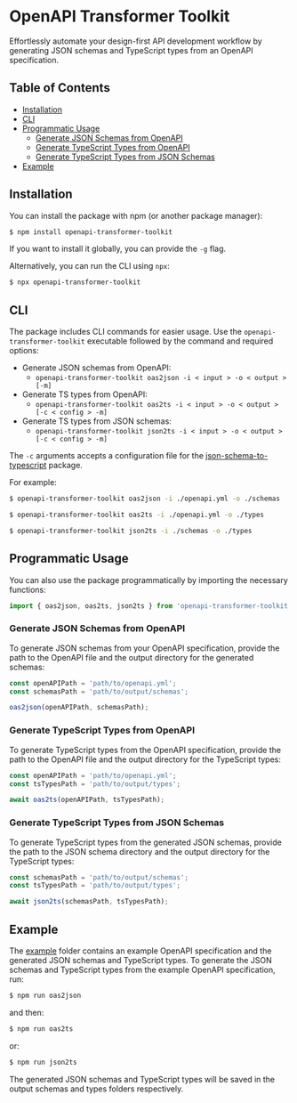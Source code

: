 # OpenAPI Transformer Toolkit

Effortlessly automate your design-first API development workflow by generating JSON schemas and TypeScript types from an OpenAPI specification.

## Table of Contents

- [Installation](#installation)
- [CLI](#cli)
- [Programmatic Usage](#programmatic-usage)
  - [Generate JSON Schemas from OpenAPI](#generate-json-schemas-from-openapi)
  - [Generate TypeScript Types from OpenAPI](#generate-typescript-types-from-openapi)
  - [Generate TypeScript Types from JSON Schemas](#generate-typescript-types-from-json-schemas)
- [Example](#example)

## Installation

You can install the package with npm (or another package manager):

```sh
$ npm install openapi-transformer-toolkit
```

If you want to install it globally, you can provide the `-g` flag.

Alternatively, you can run the CLI using `npx`:

```sh
$ npx openapi-transformer-toolkit
```

## CLI

The package includes CLI commands for easier usage. Use the `openapi-transformer-toolkit` executable followed by the command and required options:

- Generate JSON schemas from OpenAPI:
  - `openapi-transformer-toolkit oas2json -i < input > -o < output > [-m]`
- Generate TS types from OpenAPI:
  - `openapi-transformer-toolkit oas2ts -i < input > -o < output > [-c < config > -m]`
- Generate TS types from JSON schemas:
  - `openapi-transformer-toolkit json2ts -i < input > -o < output > [-c < config > -m]`

The `-c` arguments accepts a configuration file for the [json-schema-to-typescript](https://www.npmjs.com/package/json-schema-to-typescript) package.

For example:

```sh
$ openapi-transformer-toolkit oas2json -i ./openapi.yml -o ./schemas
```
```sh
$ openapi-transformer-toolkit oas2ts -i ./openapi.yml -o ./types
```
```sh
$ openapi-transformer-toolkit json2ts -i ./schemas -o ./types
```

## Programmatic Usage

You can also use the package programmatically by importing the necessary functions:

```javascript
import { oas2json, oas2ts, json2ts } from 'openapi-transformer-toolkit';
```

### Generate JSON Schemas from OpenAPI

To generate JSON schemas from your OpenAPI specification, provide the path to the OpenAPI file and the output directory for the generated schemas:

```javascript
const openAPIPath = 'path/to/openapi.yml';
const schemasPath = 'path/to/output/schemas';

oas2json(openAPIPath, schemasPath);
```

### Generate TypeScript Types from OpenAPI

To generate TypeScript types from the OpenAPI specification, provide the path to the OpenAPI file and the output directory for the TypeScript types:

```javascript
const openAPIPath = 'path/to/openapi.yml';
const tsTypesPath = 'path/to/output/types';

await oas2ts(openAPIPath, tsTypesPath);
```

### Generate TypeScript Types from JSON Schemas

To generate TypeScript types from the generated JSON schemas, provide the path to the JSON schema directory and the output directory for the TypeScript types:

```javascript
const schemasPath = 'path/to/output/schemas';
const tsTypesPath = 'path/to/output/types';

await json2ts(schemasPath, tsTypesPath);
```

## Example

The [example](./example) folder contains an example OpenAPI specification and the generated JSON schemas and TypeScript types. To generate the JSON schemas and TypeScript types from the example OpenAPI specification, run:

```sh
$ npm run oas2json
```

and then:

```sh
$ npm run oas2ts
```

or:

```sh
$ npm run json2ts
```



The generated JSON schemas and TypeScript types will be saved in the output schemas and types folders respectively.
